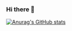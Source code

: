 ### Hi there 👋
[![Anurag's GitHub stats](https://github-readme-stats.vercel.app/api?username=quppyI)](https://github.com/anuraghazra/github-readme-stats)
